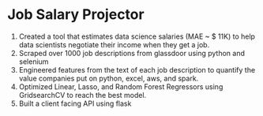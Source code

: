 # Job Salary Projector
1. Created a tool that estimates data science salaries (MAE ~ $ 11K) to help data scientists negotiate their income when they get a job.
2. Scraped over 1000 job descriptions from glassdoor using python and selenium
3. Engineered features from the text of each job description to quantify the value companies put on python, excel, aws, and spark.
4. Optimized Linear, Lasso, and Random Forest Regressors using GridsearchCV to reach the best model.
5. Built a client facing API using flask
